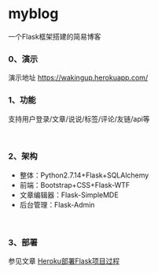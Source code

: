 # myblog

一个Flask框架搭建的简易博客

### 0、演示

演示地址 https://wakingup.herokuapp.com/


### 1、功能
支持用户登录/文章/说说/标签/评论/友链/api等

<br>

### 2、架构
- 整体：Python2.7.14+Flask+SQLAlchemy
- 前端：Bootstrap+CSS+Flask-WTF
- 文章编辑器：Flask-SimpleMDE
- 后台管理：Flask-Admin

<br>

### 3、部署
参见文章 [Heroku部署Flask项目过程](https://wakingup.herokuapp.com/post/1/Heroku%E9%83%A8%E7%BD%B2Flask%E9%A1%B9%E7%9B%AE%E8%BF%87%E7%A8%8B)


<br>


